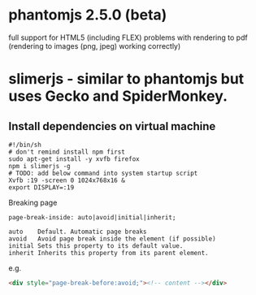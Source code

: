 # phantomjs 2.5.0 (beta)
full support for HTML5 (including FLEX)
problems with rendering to pdf (rendering to images (png, jpeg) working correctly)

# slimerjs - similar to phantomjs but uses Gecko and SpiderMonkey.

## Install dependencies on virtual machine
```
#!/bin/sh
# don't remind install npm first
sudo apt-get install -y xvfb firefox
npm i slimerjs -g
# TODO: add below command into system startup script
Xvfb :19 -screen 0 1024x768x16 &
export DISPLAY=:19
```

Breaking page
```
page-break-inside: auto|avoid|initial|inherit;

auto	Default. Automatic page breaks
avoid	Avoid page break inside the element (if possible)
initial	Sets this property to its default value.
inherit	Inherits this property from its parent element.
```
e.g.
```html
<div style="page-break-before:avoid;"><!-- content --></div>
```
